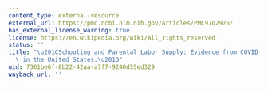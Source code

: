 ```yaml
---
content_type: external-resource
external_url: https://pmc.ncbi.nlm.nih.gov/articles/PMC9702976/
has_external_license_warning: true
license: https://en.wikipedia.org/wiki/All_rights_reserved
status: ''
title: "\u201CSchooling and Parental Labor Supply: Evidence from COVID-19 School Closures\
  \ in the United States.\u201D"
uid: 7361be6f-8b22-42aa-a7f7-9240d55ed329
wayback_url: ''
---
```

